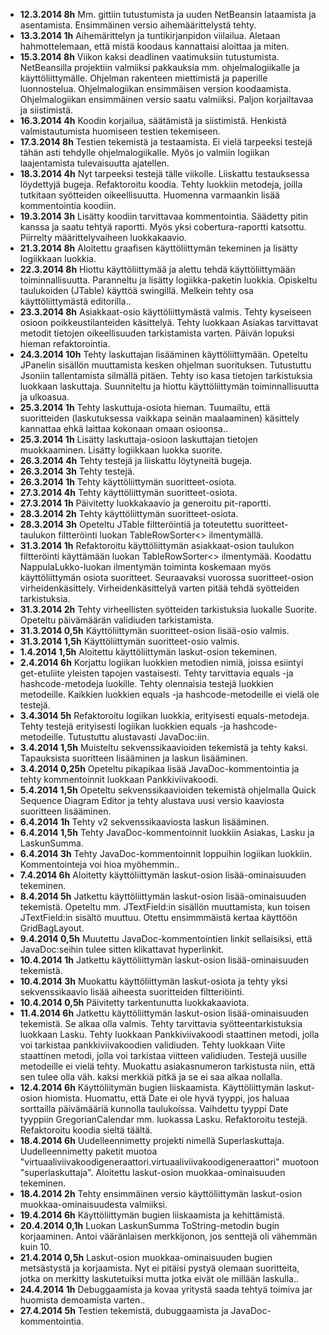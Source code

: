 - **12.3.2014 8h** Mm. gittiin tutustumista ja uuden NetBeansin lataamista ja asentamista. Ensimmäinen versio aihemäärittelystä tehty.
- **13.3.2014 1h** Aihemärittelyn ja tuntikirjanpidon viilailua. Aletaan hahmottelemaan, että mistä koodaus kannattaisi aloittaa ja miten.
- **15.3.2014 8h** Viikon kaksi deadlinen vaatimuksiin tutustumista. NetBeansilla projektiin valmiiksi pakkauksia mm. ohjelmalogiikalle ja käyttöliittymälle. Ohjelman rakenteen miettimistä ja paperille luonnostelua. Ohjelmalogiikan ensimmäisen version koodaamista. Ohjelmalogiikan ensimmäinen versio saatu valmiiksi. Paljon korjailtavaa ja siistimistä.
- **16.3.2014 4h** Koodin korjailua, säätämistä ja siistimistä. Henkistä valmistautumista huomiseen testien tekemiseen.
- **17.3.2014 8h** Testien tekemistä ja testaamista. Ei vielä tarpeeksi testejä tähän asti tehdylle ohjelmalogiikalle. Myös jo valmiin logiikan laajentamista tulevaisuutta ajatellen.
- **18.3.2014 4h** Nyt tarpeeksi testejä tälle viikolle. Liiskattu testauksessa löydettyjä bugeja. Refaktoroitu koodia. Tehty luokkiin metodeja, joilla tutkitaan syötteiden oikeellisuutta. Huomenna varmaankin lisää kommentointia koodiin.
- **19.3.2014 3h** Lisätty koodiin tarvittavaa kommentointia. Säädetty pitin kanssa ja saatu tehtyä raportti. Myös yksi cobertura-raportti katsottu. Piirrelty määrittelyvaiheen luokkakaavio.
- **21.3.2014 8h** Aloitettu graafisen käyttöliittymän tekeminen ja lisätty logiikkaan luokkia.
- **22.3.2014 8h** Hiottu käyttöliittymää ja alettu tehdä käyttöliittymään toiminnallisuutta. Paranneltu ja lisätty logiikka-paketin luokkia. Opiskeltu taulukoiden (JTable) käyttöä swingillä. Melkein tehty osa käyttöliittymästä editorilla..
- **23.3.2014 8h** Asiakkaat-osio käyttöliittymästä valmis. Tehty kyseiseen osioon poikkeustilanteiden käsittelyä. Tehty luokkaan Asiakas tarvittavat metodit tietojen oikeellisuuden tarkistamista varten. Päivän lopuksi hieman refaktorointia.
- **24.3.2014 10h** Tehty laskuttajan lisääminen käyttöliittymään. Opeteltu JPanelin sisällön muuttamista kesken ohjelman suorituksen. Tutustuttu Jsoniin tallentamista silmällä pitäen. Tehty iso kasa tietojen tarkistuksia luokkaan laskuttaja. Suunniteltu ja hiottu käyttöliittymän toiminnallisuutta ja ulkoasua.
- **25.3.2014 1h** Tehty laskuttuja-osiota hieman. Tuumailtu, että suoritteiden (laskutuksessa vaikkapa seinän maalaaminen) käsittely kannattaa ehkä laittaa kokonaan omaan osioonsa..
- **25.3.2014 1h** Lisätty laskuttaja-osioon laskuttajan tietojen muokkaaminen. Lisätty logiikkaan luokka suorite.
- **26.3.2014 4h** Tehty testejä ja liiskattu löytyneitä bugeja.
- **26.3.2014 3h** Tehty testejä.
- **26.3.2014 1h** Tehty käyttöliittymän suoritteet-osiota.
- **27.3.2014 4h** Tehty käyttöliittymän suoritteet-osiota.
- **27.3.2014 1h** Päivitetty luokkakaavio ja generoitu pit-raportti.
- **28.3.2014 2h** Tehty käyttöliittymän suoritteet-osiota.
- **28.3.2014 3h** Opeteltu JTable filtteröintiä ja toteutettu suoritteet-taulukon filtteröinti luokan TableRowSorter<> ilmentymällä.
- **31.3.2014 1h** Refaktoroitu käyttöliittymän asiakkaat-osion taulukon filtteröinti käyttämään luokan TableRowSorter<> ilmentymää. Koodattu NappulaLukko-luokan ilmentymän toiminta koskemaan myös käyttöliittymän osiota suoritteet. Seuraavaksi vuorossa suoritteet-osion virheidenkäsittely. Virheidenkäsittelyä varten pitää tehdä syötteiden tarkistuksia.
- **31.3.2014 2h** Tehty virheellisten syötteiden tarkistuksia luokalle Suorite. Opeteltu päivämäärän validiuden tarkistamista.
- **31.3.2014 0,5h** Käyttöliittymän suoritteet-osion lisää-osio valmis.
- **31.3.2014 1,5h** Käyttöliittymän suoritteet-osio valmis.
- **1.4.2014 1,5h** Aloitettu käyttöliittymän laskut-osion tekeminen.
- **2.4.2014 6h** Korjattu logiikan luokkien metodien nimiä, joissa esiintyi get-etuliite yleisten tapojen vastaisesti. Tehty tarvittavia equals -ja hashcode-metodeja luokille. Tehty olennaisia testejä luokkien metodeille. Kaikkien luokkien equals -ja hashcode-metodeille ei vielä ole testejä.
- **3.4.3014 5h** Refaktoroitu logiikan luokkia, erityisesti equals-metodeja. Tehty testejä erityisesti logiikan luokkien equals -ja hashcode-metodeille. Tutustuttu alustavasti JavaDoc:iin.
- **3.4.2014 1,5h** Muisteltu sekvenssikaavioiden tekemistä ja tehty kaksi. Tapauksista suoritteen lisääminen ja laskun lisääminen.
- **3.4.2014 0,25h** Opeteltu pikapikaa lisää JavaDoc-kommentointia ja tehty kommentoinnit luokkaan Pankkiviivakoodi.
- **5.4.2014 1,5h** Opeteltu sekvenssikaavioiden tekemistä ohjelmalla Quick Sequence Diagram Editor ja tehty alustava uusi versio kaaviosta suoritteen lisääminen.
- **6.4.2014 1h** Tehty v2 sekvenssikaaviosta laskun lisääminen.
- **6.4.2014 1,5h** Tehty JavaDoc-kommentoinnit luokkiin Asiakas, Lasku ja LaskunSumma.
- **6.4.2014 3h** Tehty JavaDoc-kommentoinnit loppuihin logiikan luokkiin. Kommentointeja voi hioa myöhemmin..
- **7.4.2014 6h** Aloitetty käyttöliittymän laskut-osion lisää-ominaisuuden tekeminen.
- **8.4.2014 5h** Jatkettu käyttöliittymän laskut-osion lisää-ominaisuuden tekemistä. Opeteltu mm. JTextField:in sisällön muuttamista, kun toisen JTextField:in sisältö muuttuu. Otettu ensimmmäistä kertaa käyttöön GridBagLayout.
- **9.4.2014 0,5h** Muutettu JavaDoc-kommentointien linkit sellaisiksi, että JavaDoc:seihin tulee sitten klikattavat hyperlinkit.
- **10.4.2014 1h** Jatkettu käyttöliittymän laskut-osion lisää-ominaisuuden tekemistä.
- **10.4.2014 3h** Muokattu käyttöliittymän laskut-osiota ja tehty yksi sekvenssikaavio lisää aiheesta suoritteiden filtteriöinti.
- **10.4.2014 0,5h** Päivitetty tarkentunutta luokkakaaviota.
- **11.4.2014 6h** Jatkettu käyttöliittymän laskut-osion lisää-ominaisuuden tekemistä. Se alkaa olla valmis. Tehty tarvittavia syötteentarkistuksia luokkaan Lasku. Tehty luokkaan Pankkiviivakoodi staattinen metodi, jolla voi tarkistaa pankkiviivakoodien validiuden. Tehty luokkaan Viite staattinen metodi, jolla voi tarkistaa viitteen validiuden. Testejä uusille metodeille ei vielä tehty. Muokattu asiakasnumeron tarkistusta niin, että sen tulee olla väh. kaksi merkkiä pitkä ja se ei saa alkaa nollalla.
- **12.4.2014 6h** Käyttöliitymän bugien liiskaamista. Käyttöliittymän laskut-osion hiomista. Huomattu, että Date ei ole hyvä tyyppi, jos haluaa sorttailla päivämääriä kunnolla taulukoissa. Vaihdettu tyyppi Date tyyppiin GregorianCalendar mm. luokassa Lasku. Refaktoroitu testejä. Refaktoroitu koodia sieltä täältä.
- **18.4.2014 6h** Uudelleennimetty projekti nimellä Superlaskuttaja. Uudelleennimetty paketit muotoa "virtuaaliviivakoodigeneraattori.virtuaaliviivakoodigeneraattori" muotoon "superlaskuttaja". Aloitettu laskut-osion muokkaa-ominaisuuden tekeminen.
- **18.4.2014 2h** Tehty ensimmäinen versio käyttöliittymän laskut-osion muokkaa-ominaisuudesta valmiiksi.
- **19.4.2014 6h** Käyttöliittymän bugien liiskaamista ja kehittämistä.
- **20.4.2014 0,1h** Luokan LaskunSumma ToString-metodin bugin korjaaminen. Antoi vääränlaisen merkkijonon, jos senttejä oli vähemmän kuin 10.
- **21.4.2014 0,5h** Laskut-osion muokkaa-ominaisuuden bugien metsästystä ja korjaamista. Nyt ei pitäisi pystyä olemaan suoritteita, jotka on merkitty laskutetuiksi mutta jotka eivät ole millään laskulla..
- **24.4.2014 1h** Debuggaamista ja kovaa yritystä saada tehtyä toimiva jar huomista demoamista varten..
- **27.4.2014 5h** Testien tekemistä, dubuggaamista ja JavaDoc-kommentointia.
